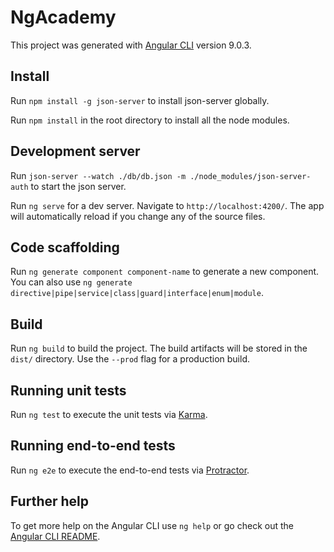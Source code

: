 # NgAcademy

This project was generated with [Angular CLI](https://github.com/angular/angular-cli) version 9.0.3.

## Install

Run `npm install -g json-server` to install json-server globally.

Run `npm install` in the root directory to install all the node modules.

## Development server

Run `json-server --watch ./db/db.json -m ./node_modules/json-server-auth` to start the json server.

Run `ng serve` for a dev server. Navigate to `http://localhost:4200/`. The app will automatically reload if you change any of the source files.

## Code scaffolding

Run `ng generate component component-name` to generate a new component. You can also use `ng generate directive|pipe|service|class|guard|interface|enum|module`.

## Build

Run `ng build` to build the project. The build artifacts will be stored in the `dist/` directory. Use the `--prod` flag for a production build.

## Running unit tests

Run `ng test` to execute the unit tests via [Karma](https://karma-runner.github.io).

## Running end-to-end tests

Run `ng e2e` to execute the end-to-end tests via [Protractor](http://www.protractortest.org/).

## Further help

To get more help on the Angular CLI use `ng help` or go check out the [Angular CLI README](https://github.com/angular/angular-cli/blob/master/README.md).
